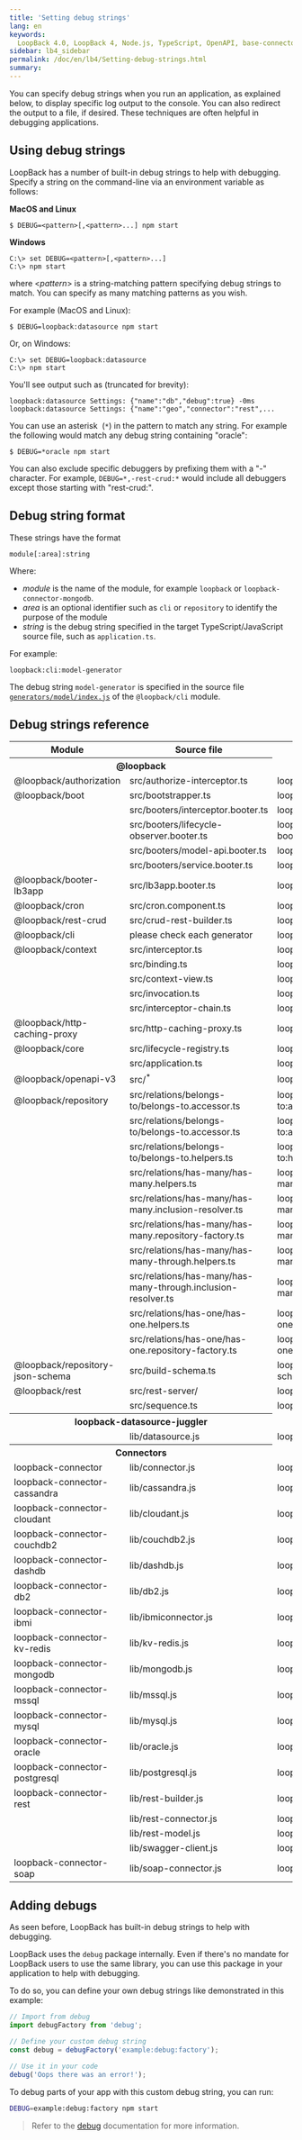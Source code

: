 ```yaml
---
title: 'Setting debug strings'
lang: en
keywords:
  LoopBack 4.0, LoopBack 4, Node.js, TypeScript, OpenAPI, base-connector.js
sidebar: lb4_sidebar
permalink: /doc/en/lb4/Setting-debug-strings.html
summary:
---
```


You can specify debug strings when you run an application, as explained below,
to display specific log output to the console. You can also redirect the output
to a file, if desired. These techniques are often helpful in debugging
applications.

## Using debug strings

LoopBack has a number of built-in debug strings to help with debugging. Specify
a string on the command-line via an environment variable as follows:

**MacOS and Linux**

```shell
$ DEBUG=<pattern>[,<pattern>...] npm start
```

**Windows**

```shell
C:\> set DEBUG=<pattern>[,<pattern>...]
C:\> npm start
```

where &lt;_pattern_&gt; is a string-matching pattern specifying debug strings to
match. You can specify as many matching patterns as you wish.

For example (MacOS and Linux):

```shell
$ DEBUG=loopback:datasource npm start
```

Or, on Windows:

```shell
C:\> set DEBUG=loopback:datasource
C:\> npm start
```

You'll see output such as (truncated for brevity):

```
loopback:datasource Settings: {"name":"db","debug":true} -0ms
loopback:datasource Settings: {"name":"geo","connector":"rest",...
```

You can use an asterisk  (`*`) in the pattern to match any string. For example
the following would match any debug string containing "oracle":

```shell
$ DEBUG=*oracle npm start
```

You can also exclude specific debuggers by prefixing them with a "-" character.
For example, `DEBUG=*,-rest-crud:*` would include all debuggers except those
starting with "rest-crud:".

## Debug string format

These strings have the format

`module[:area]:string`

Where:

- _module_ is the name of the module, for example `loopback` or
  `loopback-connector-mongodb`.
- _area_ is an optional identifier such as `cli` or `repository` to identify the
  purpose of the module
- _string_ is the debug string specified in the target TypeScript/JavaScript
  source file, such as `application.ts`.

For example:

`loopback:cli:model-generator`

The debug string `model-generator` is specified in the source file 
[`generators/model/index.js`](https://github.com/loopbackio/loopback-next/blob/master/packages/cli/generators/model/index.js)
of the `@loopback/cli` module.

## Debug strings reference

<table>
  <tbody>
    <tr>
      <th width="240">Module</th>
      <th width="330">Source file</th>
      <th width="330">String</th>
    </tr>
    <tr>
      <th colspan="2">@loopback</th>
    </tr>
    <tr>
      <td>@loopback/authorization</td>
      <td>src/authorize-interceptor.ts</td>
      <td>loopback:authorization:interceptor</td>
    </tr>
    <tr>
      <td>@loopback/boot</td>
      <td>src/bootstrapper.ts</td>
      <td>loopback:boot:bootstrapper</td>
    </tr>
    <tr>
      <td></td>
      <td>src/booters/interceptor.booter.ts</td>
      <td>loopback:boot:interceptor-booter</td>
    </tr>
    <tr>
      <td></td>
      <td>src/booters/lifecycle-observer.booter.ts</td>
      <td>loopback:boot:lifecycle-observer-booter</td>
    </tr>
    <tr>
      <td></td>
      <td>src/booters/model-api.booter.ts</td>
      <td>loopback:boot:model-api</td>
    </tr>
    <tr>
      <td></td>
      <td>src/booters/service.booter.ts</td>
      <td>loopback:boot:service-booter</td>
    </tr>
    <tr>
      <td>@loopback/booter-lb3app</td>
      <td>src/lb3app.booter.ts</td>
      <td>loopback:boot:lb3app</td>
    </tr>
    <tr>
      <td>@loopback/cron</td>
      <td>src/cron.component.ts</td>
      <td>loopback:cron</td>
    </tr>
    <tr>
      <td>@loopback/rest-crud</td>
      <td>src/crud-rest-builder.ts</td>
      <td>loopback:boot:crud-rest</td>
    </tr>
    <tr>
      <td>@loopback/cli</td>
      <td>please check each generator</td>
      <td>loopback:cli:_string_</td>
    </tr>
    <tr>
      <td>@loopback/context</td>
      <td>src/interceptor.ts</td>
      <td>loopback:context:interceptor</td>
    </tr>
    <tr>
      <td></td>
      <td>src/binding.ts</td>
      <td>loopback:context:binding</td>
    </tr>
    <tr>
      <td></td>
      <td>src/context-view.ts</td>
      <td>loopback:context:view</td>
    </tr>
     <tr>
      <td></td>
      <td>src/invocation.ts</td>
      <td>loopback:context:invocation</td>
    </tr>
    <tr>
      <td></td>
      <td>src/interceptor-chain.ts</td>
      <td>loopback:context:interceptor-chain</td>
    </tr>
    <tr>
      <td>@loopback/http-caching-proxy</td>
      <td>src/http-caching-proxy.ts</td>
      <td>loopback:http-caching-proxy</td>
    </tr>
    <tr>
      <td>@loopback/core</td>
      <td>src/lifecycle-registry.ts</td>
      <td>loopback:core:lifecycle</td>
    </tr>
    <tr>
      <td></td>
      <td>src/application.ts</td>
      <td>loopback:core:application</td>
    </tr>
    <tr>
      <td>@loopback/openapi-v3</td>
      <td>src/<sup>&#42;</sup></td>
      <td>loopback:openapi</td>
    </tr>
    <tr>
      <td>@loopback/repository</td>
      <td>src/relations/belongs-to/belongs-to.accessor.ts</td>
      <td>loopback:repository:relations:belongs-to:accessor</td>
    </tr>
    <tr>
      <td></td>
      <td>src/relations/belongs-to/belongs-to.accessor.ts</td>
      <td>loopback:repository:relations:belongs-to:accessor</td>
    </tr>
    <tr>
      <td></td>
      <td>src/relations/belongs-to/belongs-to.helpers.ts</td>
      <td>loopback:repository:relations:belongs-to:helpers</td>
    </tr>
    <tr>
      <td></td>
      <td>src/relations/has-many/has-many.helpers.ts</td>
      <td>loopback:repository:relations:has-many:helpers</td>
    </tr>
    <tr>
      <td></td>
      <td>src/relations/has-many/has-many.inclusion-resolver.ts</td>
      <td>loopback:repository:relations:has-many:inclusion-resolver</td>
    </tr>
    <tr>
      <td></td>
      <td>src/relations/has-many/has-many.repository-factory.ts</td>
      <td>loopback:repository:relations:has-many:repository-factory</td>
    </tr>
    <tr>
      <td></td>
      <td>src/relations/has-many/has-many-through.helpers.ts</td>
      <td>loopback:repository:relations:has-many-through:helpers</td>
    </tr>
    <tr>
      <td></td>
      <td>src/relations/has-many/has-many-through.inclusion-resolver.ts</td>
      <td>loopback:repository:relations:has-many-through:inclusion-resolver</td>
    </tr>
    <tr>
      <td></td>
      <td>src/relations/has-one/has-one.helpers.ts</td>
      <td>loopback:repository:relations:has-one:helpers</td>
    </tr>
    <tr>
      <td></td>
      <td>src/relations/has-one/has-one.repository-factory.ts</td>
      <td>loopback:repository:relations:has-one:repository-factory</td>
    </tr>
    <tr>
      <td>@loopback/repository-json-schema</td>
      <td>src/build-schema.ts</td>
      <td>loopback:repository-json-schema:build-schema</td>
    </tr>
    <tr>
      <td>@loopback/rest</td>
      <td>src/rest-server/</td>
      <td>loopback:rest:server</td>
    </tr>
    <tr>
      <td></td>
      <td>src/sequence.ts</td>
      <td>loopback:rest:sequence</td>
    </tr>
    <tr>
      <th colspan="2"><span>loopback-datasource-juggler</span></th>
    </tr>
    <tr>
      <td></td>
      <td>lib/datasource.js</td>
      <td>loopback:datasource</td>
    </tr>
    <tr>
      <th colspan="2">Connectors</th>
    </tr>
    <tr>
      <td>loopback-connector</td>
      <td>lib/connector.js</td>
      <td>loopback:connector</td>
    </tr>
    <tr>
      <td>loopback-connector-cassandra</td>
      <td>lib/cassandra.js</td>
      <td>loopback:connector:cassandra</td>
    </tr>
    <tr>
      <td>loopback-connector-cloudant</td>
      <td>lib/cloudant.js</td>
      <td>loopback:connector:cloudant</td>
    </tr>
    <tr>
      <td>loopback-connector-couchdb2</td>
      <td>lib/couchdb2.js</td>
      <td>loopback:connector:couchdb2</td>
    </tr>
    <tr>
      <td>loopback-connector-dashdb</td>
      <td>lib/dashdb.js</td>
      <td>loopback:connector:dashdb</td>
    </tr>
    <tr>
      <td>loopback-connector-db2</td>
      <td>lib/db2.js</td>
      <td>loopback:connector:db2</td>
    </tr>
    <tr>
      <td>loopback-connector-ibmi</td>
      <td>lib/ibmiconnector.js</td>
      <td>loopback:connector:ibmiconnector</td>
    </tr>
    <tr>
      <td>loopback-connector-kv-redis</td>
      <td>lib/kv-redis.js</td>
      <td>loopback:connector:kv-redis</td>
    </tr>
    <tr>
      <td>loopback-connector-mongodb</td>
      <td>lib/mongodb.js</td>
      <td>loopback:connector:mongodb</td>
    </tr>
    <tr>
      <td>loopback-connector-mssql</td>
      <td>lib/mssql.js</td>
      <td>loopback:connector:mssql</td>
    </tr>
    <tr>
      <td>loopback-connector-mysql</td>
      <td>lib/mysql.js</td>
      <td>loopback:connector:mysql</td>
    </tr>
    <tr>
      <td>loopback-connector-oracle</td>
      <td>lib/oracle.js</td>
      <td>loopback:connector:oracle</td>
    </tr>
    <tr>
      <td>loopback-connector-postgresql</td>
      <td>lib/postgresql.js</td>
      <td>loopback:connector:postgresql</td>
    </tr>
    <tr>
      <td>loopback-connector-rest</td>
      <td>lib/rest-builder.js</td>
      <td>loopback:connector:rest</td>
    </tr>
    <tr>
      <td></td>
      <td>lib/rest-connector.js</td>
      <td>loopback:connector:rest</td>
    </tr>
    <tr>
      <td></td>
      <td>lib/rest-model.js</td>
      <td>loopback:connector:rest</td>
    </tr>
    <tr>
      <td></td>
      <td>lib/swagger-client.js</td>
      <td>loopback:connector:rest:swagger</td>
    </tr>
    <tr>
      <td>loopback-connector-soap</td>
      <td>lib/soap-connector.js</td>
      <td>loopback:connector:soap</td>
    </tr>
  </tbody>
</table>

## Adding debugs

As seen before, LoopBack has built-in debug strings to help with debugging.

LoopBack uses the `debug` package internally. Even if there's no mandate for
LoopBack users to use the same library, you can use this package in your
application to help with debugging.

To do so, you can define your own debug strings like demonstrated in this
example:

```ts
// Import from debug
import debugFactory from 'debug';

// Define your custom debug string
const debug = debugFactory('example:debug:factory');

// Use it in your code
debug('Oops there was an error!');
```

To debug parts of your app with this custom debug string, you can run:

```sh
DEBUG=example:debug:factory npm start
```

> Refer to the [debug](https://www.npmjs.com/package/debug) documentation for
> more information.
